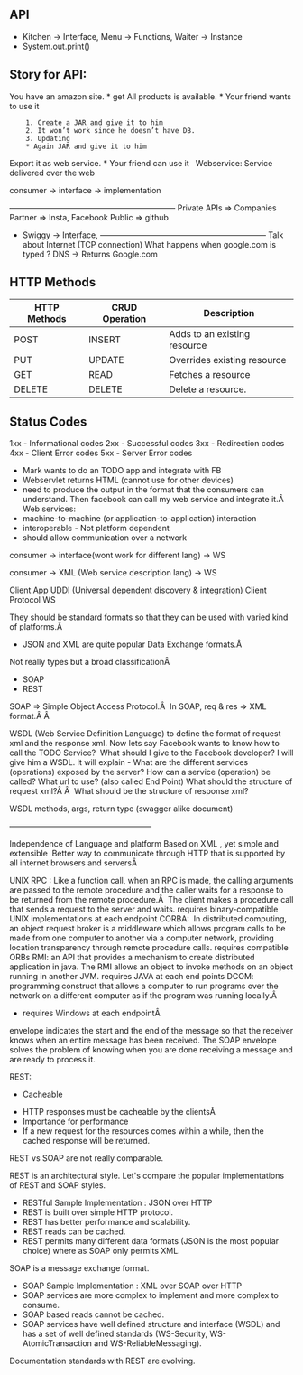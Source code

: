 ## API 

- Kitchen -> Interface, Menu -> Functions, Waiter -> Instance 
- System.out.print()

## Story for API:
You have an amazon site.
        * get All products is available.
        * Your friend wants to use it

        1. Create a JAR and give it to him
        2. It won’t work since he doesn’t have DB.
        3. Updating
        * Again JAR and give it to him

Export it as web service.
        * Your friend can use it  
Webservice: Service delivered over the web

consumer -> interface -> implementation 

—————————————————————
Private APIs => Companies
Partner => Insta, Facebook
Public => github

- Swiggy -> Interface, 
—————————————————————
Talk about Internet (TCP connection)
What happens when google.com is typed ?
DNS -> Returns Google.com


## HTTP Methods

| HTTP Methods 	| CRUD Operation 	| Description                  	|
|--------------	|----------------	|------------------------------	|
| POST         	| INSERT         	| Adds to an existing resource 	|
| PUT          	| UPDATE         	| Overrides existing resource  	|
| GET          	| READ           	| Fetches a resource           	|
| DELETE       	| DELETE         	| Delete a resource.           	|

## Status Codes

1xx - Informational codes
2xx	- Successful codes
3xx - Redirection codes
4xx	- Client Error codes
5xx	- Server Error codes

* Mark wants to do an TODO app and integrate with FB
* Webservlet returns HTML (cannot use for other devices)
* need to produce the output in the format that the consumers can understand. Then facebook can call my web service and integrate it.Â 
Web services:
* machine-to-machine (or application-to-application) interaction
* interoperable - Not platform dependent
* should allow communication over a network

consumer -> interface(wont work for different lang) -> WS 

consumer -> XML (Web service description lang) -> WS

Client App UDDI (Universal dependent discovery & integration)
Client Protocol WS

They should be standard formats so that they can be used with varied kind of platforms.Â 
- JSON and XML are quite popular Data Exchange formats.Â 

Not really types but a broad classificationÂ 
- SOAP
- REST


SOAP => Simple Object Access Protocol.Â 
In SOAP, req & res => XML format.Â Â 

WSDL (Web Service Definition Language) to define the format of request xml and the response xml.
Now lets say Facebook wants to know how to call the TODO Service? 
What should I give to the Facebook developer? I will give him a WSDL.
It will explain -
What are the different services (operations) exposed by the server?
How can a service (operation) be called?
What url to use? (also called End Point)
What should the structure of request xml?Â Â 
What should be the structure of response xml?

WSDL methods, args, return type (swagger alike document)

——————————————————

Independence of Language and platform
Based on XML , yet simple and extensible 
Better way to communicate through HTTP that is supported by all internet browsers and serversÂ 

UNIX RPC :
Like a function call, when an RPC is made, the calling arguments are passed to the remote procedure and the caller waits for a response to be returned from the remote procedure.Â  The client makes a procedure call that sends a request to the server and waits.
	requires binary-compatible UNIX implementations at each endpoint
CORBA: 
In distributed computing, an object request broker is a middleware which allows program calls to be made from one computer to another via a computer network, providing location transparency through remote procedure calls.
requires compatible ORBs
RMI:
an API that provides a mechanism to create distributed application in java. The RMI allows an object to invoke methods on an object running in another JVM.
requires JAVA at each end points
DCOM:
programming construct that allows a computer to run programs over the network on a different computer as if the program was running locally.Â 
- requires Windows at each endpointÂ 

envelope indicates the start and the end of the message so that the receiver knows when an entire message has been received.
The SOAP envelope solves the problem of knowing when you are done receiving a message and are ready to process it.

REST:
- Cacheable 
* HTTP responses must be cacheable by the clientsÂ 
* Importance for performance
* If a new request for the resources comes within a while, then the cached response will be returned.

REST vs SOAP are not really comparable.

REST is an architectural style.
Let's compare the popular implementations of REST and SOAP styles.
- RESTful Sample Implementation : JSON over HTTP
- REST is built over simple HTTP protocol.
- REST has better performance and scalability.
- REST reads can be cached.
- REST permits many different data formats (JSON is the most popular choice) where as SOAP only permits XML.

SOAP is a message exchange format.
- SOAP Sample Implementation : XML over SOAP over HTTP
- SOAP services are more complex to implement and more complex to consume.
- SOAP based reads cannot be cached.
- SOAP services have well defined structure and interface (WSDL) and has a set of well defined standards (WS-Security, WS-AtomicTransaction and WS-ReliableMessaging).

Documentation standards with REST are evolving.
